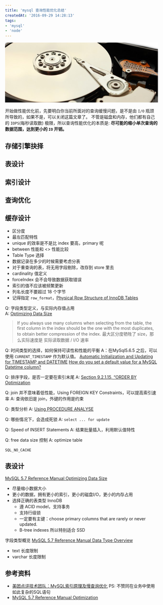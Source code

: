 ```yaml
---
title: 'mysql 查询性能优化总结'
createdAt: '2016-09-29 14:28:13'
tags:
- 'mysql'
- 'node'
---
```

![disk-io](../images/disk-io.jpg)

开始做性能优化前，先要明白你当前所面对的查询缓慢问题，是不是由 `I/O` 瓶颈所导致的，如果不是，可以关闭这篇文章了。
不管是磁盘和内存，他们都有自己的 `IOPS`(每秒读取数) 极限，所以查询性能优化的本质是:  **尽可能的缩小单次查询的数据范围，达到更小的 `IO` 开销。**

## 存储引擎抉择

## 表设计

## 索引设计

## 查询优化

## 缓存设计


* 区分度
* 最左匹配特性
* unique 的效率是不是比 index 要高，primary 呢
* between 性能和 <> 性能比较
* Table Type 选择
* 数据记录在多少的时候需要考虑分表
* 对于重查询的表，将无用字段剔除，改存到 store 里去
* cardinality 值定义
* forceIndex 会不会导致数据获取错误
* 索引的值不应该被频繁更新
* 列名长度不要超过 18 个字节
* 记得指定 `row_format`，[Physical Row Structure of InnoDB Tables](http://dev.mysql.com/doc/refman/5.7/en/innodb-physical-record.html)


Q: 字段类型定义，与实际内存值占用  
A: [Optimizing Data Size](http://dev.mysql.com/doc/refman/5.7/en/data-size.html)

>If you always use many columns when selecting from the table, the first column in the index should be the one with the most duplicates, to obtain better compression of the index.
最大区分度牺牲了 size，那么实际速度是 实际读取数据 / I/O 速率 

Q: 时间类型的选择，如何保持可读性和性能的平衡
A：在MySql5.6.5 之后，可以使用 `CURRENT_TIMESTAMP` 作为默认值。
[Automatic Initialization and Updating for TIMESTAMP and DATETIME](http://dev.mysql.com/doc/refman/5.7/en/timestamp-initialization.html)
[How do you set a default value for a MySQL Datetime column?](http://stackoverflow.com/questions/168736/how-do-you-set-a-default-value-for-a-mysql-datetime-column/168832#168832)

Q: 排序字段，是否一定要在索引末尾
A: [Section 9.2.1.15, “ORDER BY Optimization](http://dev.mysql.com/doc/refman/5.7/en/order-by-optimization.html)

Q: join 并不意味着低性能，Using FOREIGN KEY Constraints，可以提高索引速率
A: 查询依旧是 join，外键的作用是约束

Q: 类型分析
A: [Using PROCEDURE ANALYSE](http://dev.mysql.com/doc/refman/5.7/en/procedure-analyse.html)

Q: 哪些情况下，会造成死锁
A: `select ... for update`

Q: Speed of INSERT Statements
A: 结果批量插入，利用默认值特性

Q: free data size 控制
A: optimize table

`SQL_NO_CACHE`

## 表设计
[MySQL 5.7 Reference Manual Optimizing Data Size](http://dev.mysql.com/doc/refman/5.7/en/data-size.html)
* 尽量缩小数据大小
* 更小的数据，拥有更小的索引，更小的磁盘I/O，更小的内存占用
* 选择正确的表类型
InnoDB 
  * 遵 ACID model，支持事务
  * 支持行级锁
  * 一定要有主键：choose primary columns that are rarely or never updated.
  * B-tree indexes  所以特别适合 SSD

字段类型概览
[MySQL 5.7 Reference Manual Data Type Overview](http://dev.mysql.com/doc/refman/5.7/en/data-type-overview.html)
* text 长度限制
* varchar 长度限制

## 参考资料
* [美团点评技术团队：MySQL索引原理及慢查询优化](http://tech.meituan.com/mysql-index.html) PS: 不赞同在业务中使用如此复杂的SQL语句  
* [MySQL 5.7 Reference Manual Optimization](http://dev.mysql.com/doc/refman/5.7/en/optimization.html)  
